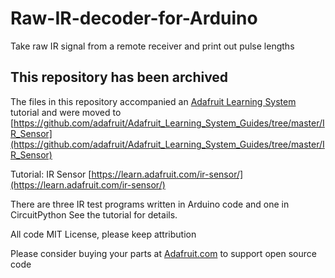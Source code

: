 # Raw-IR-decoder-for-Arduino
Take raw IR signal from a remote receiver and print out pulse lengths

## This repository has been archived

The files in this repository accompanied an [Adafruit Learning System](https://learn.adafruit.com) tutorial
and were moved to [https://github.com/adafruit/Adafruit_Learning_System_Guides/tree/master/IR_Sensor](https://github.com/adafruit/Adafruit_Learning_System_Guides/tree/master/IR_Sensor)

Tutorial: IR Sensor [https://learn.adafruit.com/ir-sensor/](https://learn.adafruit.com/ir-sensor/)

There are three IR test programs written in Arduino code and one in CircuitPython
See the tutorial for details.

All code MIT License, please keep attribution

Please consider buying your parts at [Adafruit.com](https://www.adafruit.com) to support open source code
